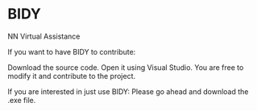 # BIDY
NN Virtual Assistance

If you want to have BIDY to contribute:

Download the source code.
Open it using Visual Studio.
You are free to modify it and contribute to the project.


If you are interested in just use BIDY:
Please go ahead and download the .exe file.
